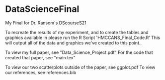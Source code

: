 # DataScienceFinal
My Final for Dr. Ransom's DScourseS21


To recreate the results of my experiment, and to create the tables and graphics available in please run the R Script 'HMCCANS_Final_Code.R' This will output all of the data and graphics we've created to this point.. 

To view my full paper, see "Data_Science_Project.pdf"
For the code that created that paper, see "main.tex"


To view our two scatterplots outside of the paper, see ggplot.pdf
To view our references, see references.bib

